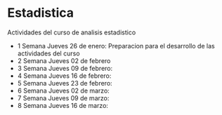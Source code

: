 # Estadistica
Actividades del curso de analisis estadistico


+ 1 Semana Jueves 26 de enero: Preparacion para el desarrollo de las actividades del curso
+ 2 Semana Jueves 02 de febrero
+ 3 Semana Jueves 09 de febrero:
+ 4 Semana Jueves 16 de febrero:
+ 5 Semana Jueves 23 de febrero:
+ 6 Semana Jueves 02 de marzo:
+ 7 Semana Jueves 09 de marzo:
+ 8 Semana Jueves 16 de marzo:
